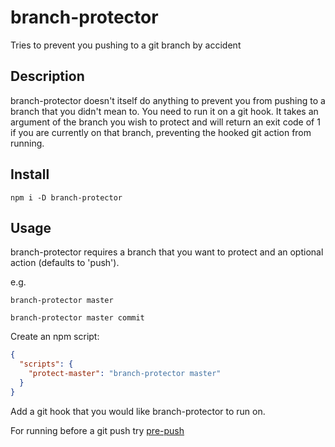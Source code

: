 # branch-protector
Tries to prevent you pushing to a git branch by accident

## Description
branch-protector doesn't itself do anything to prevent you from pushing to a branch that you didn't mean to. You need to run it on a git hook.
It takes an argument of the branch you wish to protect and will return an exit code of 1 if you are currently on that branch, preventing the hooked git action from running.

## Install
`npm i -D branch-protector`

## Usage

branch-protector requires a branch that you want to protect and an optional action (defaults to 'push').

e.g.

`branch-protector master`

`branch-protector master commit`

Create an npm script:

```json
{
  "scripts": {
    "protect-master": "branch-protector master"
  }
}
```

Add a git hook that you would like branch-protector to run on.

For running before a git push try [pre-push](https://github.com/dflourusso/pre-push)
